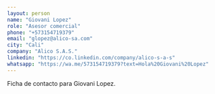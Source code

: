 ```yaml
---
layout: person
name: "Giovani Lopez"
role: "Asesor comercial"
phone: "+573154719379"
email: "glopez@alico-sa.com"
city: "Cali"
company: "Alico S.A.S."
linkedin: "https://co.linkedin.com/company/alico-s-a-s"
whatsapp: "https://wa.me/573154719379?text=Hola%20Giovani%20Lopez"
---
```


Ficha de contacto para Giovani Lopez.

